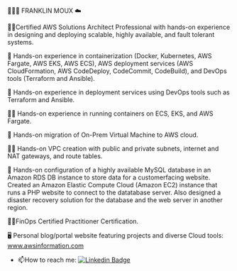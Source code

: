 👨🏻‍💻 FRANKLIN MOUX ☁️

🙋‍♂️Certified AWS Solutions Architect Professional with hands-on experience in designing and deploying scalable, highly available, and fault tolerant systems.

🦸 Hands-on experience in containerization (Docker, Kubernetes, AWS Fargate, AWS EKS, AWS ECS), AWS deployment services (AWS CloudFormation, AWS CodeDeploy, CodeCommit, CodeBuild), and DevOps tools (Terraform and Ansible).

🧙 Hands-on experience in deployment services using DevOps tools such as Terraform and Ansible.

👨‍🎤 Hands-on experience in running containers on ECS, EKS, and AWS Fargate.

🙋 Hands-on migration of On-Prem Virtual Machine to AWS cloud.

👨‍💼 Hands-on VPC creation with public and private subnets, internet and NAT gateways, and route tables.

🧞 Hands-on configuration of a highly available MySQL database in an Amazon RDS DB instance to store data for a customerfacing website. Created an Amazon Elastic Compute Cloud (Amazon EC2) instance that runs a PHP website to connect to the datatabase server. Also designed a disaster recovery solution for the database and the web server in another region.

🏋️‍♂️FinOps Certified Practitioner Certification.

🖥️ Personal blog/portal website featuring projects and diverse Cloud tools: www.awsinformation.com


- :mailbox:How to reach me: [![Linkedin Badge](https://img.shields.io/badge/-FranklinMoux-blue?style=flat&logo=Linkedin&logoColor=white)](https://www.linkedin.com/in/franklin-moux/)


